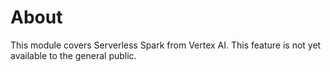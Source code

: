 # About

This module covers Serverless Spark from Vertex AI. This feature is not yet available to the general public.
